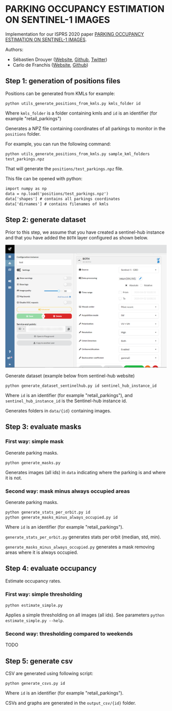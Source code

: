 # PARKING OCCUPANCY ESTIMATION ON SENTINEL-1 IMAGES

Implementation for our ISPRS 2020 paper [PARKING OCCUPANCY ESTIMATION ON SENTINEL-1 IMAGES](https://www.isprs-ann-photogramm-remote-sens-spatial-inf-sci.net/V-2-2020/821/2020/).

Authors:
* Sébastien Drouyer ([Website](http://sebastien.drouyer.com/), [Github](https://github.com/sdrdis), [Twitter](https://twitter.com/sdrdis))
* Carlo de Franchis ([Website](http://cdefranc.perso.math.cnrs.fr/), [Github](https://github.com/carlodef))


## Step 1: generation of positions files

Positions can be generated from KMLs for example:

```
python utils_generate_positions_from_kmls.py kmls_folder id
```

Where `kmls_folder` is a folder containing kmls and `id` is an identifier (for example "retail_parkings")

Generates a NPZ file containing coordinates of all parkings to monitor in the `positions` folder.

For example, you can run the following command:

```
python utils_generate_positions_from_kmls.py sample_kml_folders test_parkings.npz
```

That will generate the `positions/test_parkings.npz` file.

This file can be opened with python:

```
import numpy as np
data = np.load('positions/test_parkings.npz')
data['shapes'] # contains all parkings coordinates
data['dirnames'] # contains filenames of kmls
``` 

## Step 2: generate dataset

Prior to this step, we assume that you have created a sentinel-hub instance and that you have added the `BOTH` layer configured as shown below.

![Image of Sentinel-Hub configuration](readme_sentinel_hub.png)

Generate dataset (example below from sentinel-hub website)

```
python generate_dataset_sentinelhub.py id sentinel_hub_instance_id
```

Where `id` is an identifier (for example "retail_parkings"), and `sentinel_hub_instance_id` is the Sentinel-hub instance id.

Generates folders in `data/{id}` containing images.

## Step 3: evaluate masks

### First way: simple mask

Generate parking masks.

```
python generate_masks.py
```

Generates images (all ids) in `data` indicating where the parking is and where it is not.

### Second way: mask minus always occupied areas


Generate parking masks.

```
python generate_stats_per_orbit.py id
python generate_masks_minus_always_occupied.py id
```

Where `id` is an identifier (for example "retail_parkings").

`generate_stats_per_orbit.py` generates stats per orbit (median, std, min).

`generate_masks_minus_always_occupied.py` generates a mask removing areas where it is always occupied.

## Step 4: evaluate occupancy

Estimate occupancy rates.

### First way: simple thresholding

```
python estimate_simple.py
```

Applies a simple thresholding on all images (all ids). See parameters `python estimate_simple.py --help`.

### Second way: thresholding compared to weekends

TODO

## Step 5: generate csv

CSV are generated using following script:

```
python generate_csvs.py id
```

Where `id` is an identifier (for example "retail_parkings").

CSVs and graphs are generated in the `output_csv/{id}` folder.
